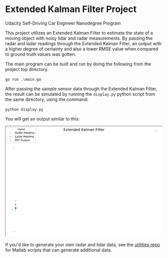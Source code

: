 # Extended Kalman Filter Project
Udacity Self-Driving Car Engineer Nanodegree Program

This project utilizes an Extended Kalman Filter to estimate the state of a moving object with noisy lidar and radar measurements. By passing the radar and ladar readings through the Extended Kalman Filter, an output with a higher degree of certainty and also a lower RMSE value when compared to ground truth values was gotten.

The main program can be built and run by doing the following from the project top directory.

`go run .\main.go`

After passing the sample sensor data through the Extended Kalman Filter, the result can be simulated by running the `display.py` python script from the same directory, using the command:

`python display.py`

You will get an output similar to this:

![filter_output](./data/result.png)

If you'd like to generate your own radar and lidar data, see the
[utilities repo](https://github.com/udacity/CarND-Mercedes-SF-Utilities) for
Matlab scripts that can generate additional data.
